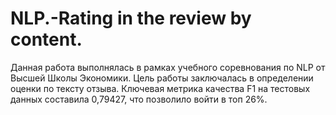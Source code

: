 # NLP.-Rating in the review by content.
Данная работа выполнялась в рамках учебного соревнования по NLP от Высшей Школы Экономики. Цель работы заключалась в определении оценки по тексту отзыва. Ключевая метрика качества F1 на тестовых данных составила 0,79427, что позволило войти в топ 26%.
